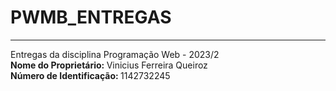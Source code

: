 # PWMB_ENTREGAS


<hr/>


Entregas da disciplina Programação Web - 2023/2<br/>
<b>Nome do Proprietário: </b> Vinicius Ferreira Queiroz<br/>
<b>Número de Identificação: </b> 1142732245<br/>